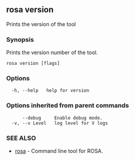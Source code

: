 ## rosa version

Prints the version of the tool

### Synopsis

Prints the version number of the tool.

```
rosa version [flags]
```

### Options

```
  -h, --help   help for version
```

### Options inherited from parent commands

```
      --debug     Enable debug mode.
  -v, --v Level   log level for V logs
```

### SEE ALSO

* [rosa](rosa.md)	 - Command line tool for ROSA.

